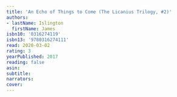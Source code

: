 ```yaml
---
title: 'An Echo of Things to Come (The Licanius Trilogy, #2)'
authors:
- lastName: Islington
  firstName: James
isbn10: '0316274119'
isbn13: '9780316274111'
read: 2020-03-02
rating: 3
yearPublished: 2017
reading: false
asin:
subtitle:
narrators:
cover:
---
```

